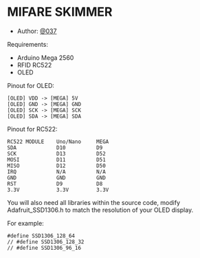 # MIFARE SKIMMER
* Author: [@037](https://twitter.com/037)


Requirements:
- Arduino Mega 2560
- RFID RC522
- OLED 

Pinout for OLED:
```
[OLED] VDD -> [MEGA] 5V
[OLED] GND -> [MEGA] GND
[OLED] SCK -> [MEGA] SCK
[OLED] SDA -> [MEGA] SDA
```

Pinout for RC522:
```
RC522 MODULE    Uno/Nano     MEGA
SDA             D10          D9
SCK             D13          D52
MOSI            D11          D51
MISO            D12          D50
IRQ             N/A          N/A
GND             GND          GND
RST             D9           D8
3.3V            3.3V         3.3V
```

You will also need all libraries within the source code, modify Adafruit_SSD1306.h to match the resolution of your OLED display.

For example:
```
#define SSD1306_128_64
// #define SSD1306_128_32
// #define SSD1306_96_16
```
